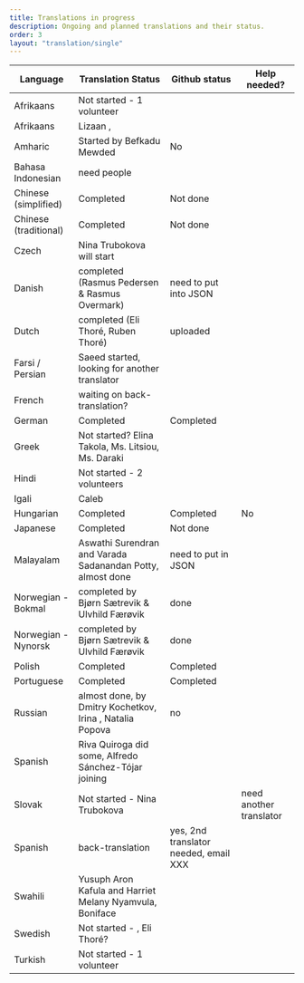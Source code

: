 ```yaml
---
title: Translations in progress
description: Ongoing and planned translations and their status.
order: 3
layout: "translation/single"
---
```


| Language  | Translation Status | Github status | Help needed? 
| ------------- | ------------- | ------------- | ------------- 
| Afrikaans | Not started - 1 volunteer
| Afrikaans  | Lizaan ,  |
| Amharic  | Started by Befkadu Mewded | No | 
| Bahasa Indonesian | need people
| Chinese (simplified)  | Completed | Not done
| Chinese (traditional)  | Completed  | Not done
| Czech | Nina Trubokova will start
| Danish  | completed (Rasmus Pedersen & Rasmus Overmark) | need to put into JSON
| Dutch | completed (Eli Thoré, Ruben Thoré) | uploaded 
| Farsi / Persian | Saeed started, looking for another translator
| French  | waiting on back-translation?  | 
| German  | Completed  | Completed  | 
| Greek  | Not started? Elina Takola, Ms. Litsiou, Ms. Daraki |
| Hindi  | Not started - 2 volunteers |
| Igali | Caleb
| Hungarian  | Completed | Completed | No
| Japanese  | Completed  | Not done
| Malayalam | Aswathi Surendran and Varada Sadanandan Potty, almost done | need to put in JSON
| Norwegian - Bokmal | completed by Bjørn Sætrevik & Ulvhild Færøvik | done
| Norwegian - Nynorsk  | completed by Bjørn Sætrevik & Ulvhild Færøvik | done
| Polish  | Completed  | Completed
| Portuguese  | Completed  | Completed
| Russian  | almost done, by Dmitry Kochetkov, Irina , Natalia Popova | no
| Spanish | Riva Quiroga did some, Alfredo Sánchez-Tójar joining
| Slovak | Not started - Nina Trubokova | | need another translator
| Spanish  | back-translation   | yes, 2nd translator needed, email XXX
| Swahili  | Yusuph Aron Kafula  and Harriet Melany Nyamvula, Boniface |
| Swedish | Not started - , Eli Thoré?
| Turkish | Not started - 1 volunteer
